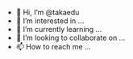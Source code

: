- 👋 Hi, I’m @takaedu
- 👀 I’m interested in ...
- 🌱 I’m currently learning ...
- 💞️ I’m looking to collaborate on ...
- 📫 How to reach me ...

<!---
takaedu/takaedu is a ✨ special ✨ repository because its `README.md` (this file) appears on your GitHub profile.
You can click the Preview link to take a look at your changes.
--->
